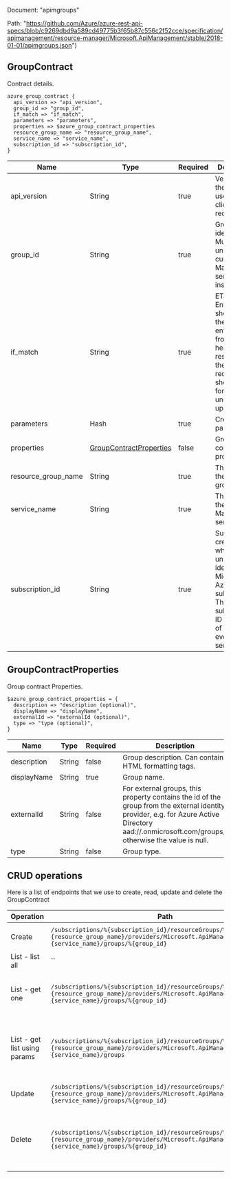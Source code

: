 Document: "apimgroups"


Path: "https://github.com/Azure/azure-rest-api-specs/blob/c9269dbd9a589cd49775b3f65b87c556c2f52cce/specification/apimanagement/resource-manager/Microsoft.ApiManagement/stable/2018-01-01/apimgroups.json")

## GroupContract

Contract details.

```puppet
azure_group_contract {
  api_version => "api_version",
  group_id => "group_id",
  if_match => "if_match",
  parameters => "parameters",
  properties => $azure_group_contract_properties
  resource_group_name => "resource_group_name",
  service_name => "service_name",
  subscription_id => "subscription_id",
}
```

| Name        | Type           | Required       | Description       |
| ------------- | ------------- | ------------- | ------------- |
|api_version | String | true | Version of the API to be used with the client request. |
|group_id | String | true | Group identifier. Must be unique in the current API Management service instance. |
|if_match | String | true | ETag of the Entity. ETag should match the current entity state from the header response of the GET request or it should be * for unconditional update. |
|parameters | Hash | true | Create parameters. |
|properties | [GroupContractProperties](#groupcontractproperties) | false | Group entity contract properties. |
|resource_group_name | String | true | The name of the resource group. |
|service_name | String | true | The name of the API Management service. |
|subscription_id | String | true | Subscription credentials which uniquely identify Microsoft Azure subscription. The subscription ID forms part of the URI for every service call. |
        
## GroupContractProperties

Group contract Properties.

```puppet
$azure_group_contract_properties = {
  description => "description (optional)",
  displayName => "displayName",
  externalId => "externalId (optional)",
  type => "type (optional)",
}
```

| Name        | Type           | Required       | Description       |
| ------------- | ------------- | ------------- | ------------- |
|description | String | false | Group description. Can contain HTML formatting tags. |
|displayName | String | true | Group name. |
|externalId | String | false | For external groups, this property contains the id of the group from the external identity provider, e.g. for Azure Active Directory aad://<tenant>.onmicrosoft.com/groups/<group object id>; otherwise the value is null. |
|type | String | false | Group type. |



## CRUD operations

Here is a list of endpoints that we use to create, read, update and delete the GroupContract

| Operation | Path | Verb | Description | OperationID |
| ------------- | ------------- | ------------- | ------------- | ------------- |
|Create|`/subscriptions/%{subscription_id}/resourceGroups/%{resource_group_name}/providers/Microsoft.ApiManagement/service/%{service_name}/groups/%{group_id}`|Put|Creates or Updates a group.|Group_CreateOrUpdate|
|List - list all|``||||
|List - get one|`/subscriptions/%{subscription_id}/resourceGroups/%{resource_group_name}/providers/Microsoft.ApiManagement/service/%{service_name}/groups/%{group_id}`|Get|Gets the details of the group specified by its identifier.|Group_Get|
|List - get list using params|`/subscriptions/%{subscription_id}/resourceGroups/%{resource_group_name}/providers/Microsoft.ApiManagement/service/%{service_name}/groups`|Get|Lists a collection of groups defined within a service instance.|Group_ListByService|
|Update|`/subscriptions/%{subscription_id}/resourceGroups/%{resource_group_name}/providers/Microsoft.ApiManagement/service/%{service_name}/groups/%{group_id}`|Put|Creates or Updates a group.|Group_CreateOrUpdate|
|Delete|`/subscriptions/%{subscription_id}/resourceGroups/%{resource_group_name}/providers/Microsoft.ApiManagement/service/%{service_name}/groups/%{group_id}`|Delete|Deletes specific group of the API Management service instance.|Group_Delete|
